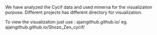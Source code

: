 We have analyzed the Cycif data and used minerva for the visualization purpose.
Different projects has different directory for visualization.

To view the visualization just use :
ajaingithub.github.io/<directory name>
eg. ajaingithub.github.io/Shozo_Zen_cycif/
